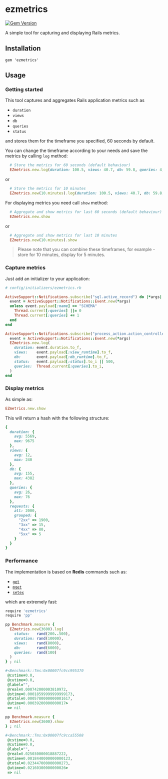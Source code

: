 # ezmetrics

[![Gem Version](https://badge.fury.io/rb/ezmetrics.svg)](https://badge.fury.io/rb/ezmetrics)

A simple tool for capturing and displaying Rails metrics.


## Installation

```
gem 'ezmetrics'
```

## Usage

### Getting started

This tool captures and aggregates Rails application metrics such as
- `duration`
- `views`
- `db`
- `queries`
- `status`

and stores them for the timeframe you specified, 60 seconds by default.

You can change the timeframe according to your needs and save the metrics by calling `log` method:

```ruby
  # Store the metrics for 60 seconds (default behaviour)
  EZmetrics.new.log(duration: 100.5, views: 40.7, db: 59.8, queries: 4, status: 200)
```
or

```ruby
  # Store the metrics for 10 minutes
  EZmetrics.new(10.minutes).log(duration: 100.5, views: 40.7, db: 59.8, queries: 4, status: 200)
```

For displaying metrics you need call `show` method:

```ruby
  # Aggregate and show metrics for last 60 seconds (default behaviour)
  EZmetrics.new.show
```

or

```ruby
  # Aggregate and show metrics for last 10 minutes
  EZmetrics.new(10.minutes).show
```

> Please note that you can combine these timeframes, for example - store for 10 minutes, display for 5 minutes.


### Capture metrics

Just add an initializer to your application:

```ruby
# config/initializers/ezmetrics.rb

ActiveSupport::Notifications.subscribe("sql.active_record") do |*args|
  event = ActiveSupport::Notifications::Event.new(*args)
  unless event.payload[:name] == "SCHEMA"
    Thread.current[:queries] ||= 0
    Thread.current[:queries] += 1
  end
end

ActiveSupport::Notifications.subscribe("process_action.action_controller") do |*args|
  event = ActiveSupport::Notifications::Event.new(*args)
  EZmetrics.new.log(
    duration: event.duration.to_f,
    views:    event.payload[:view_runtime].to_f,
    db:       event.payload[:db_runtime].to_f,
    status:   event.payload[:status].to_i || 500,
    queries:  Thread.current[:queries].to_i,
  )
end
```

### Display metrics

As simple as:

```ruby
EZmetrics.new.show
```

This will return a hash with the following structure:

```ruby
{
  duration: {
    avg: 5569,
    max: 9675
  },
  views: {
    avg: 12,
    max: 240
  },
  db: {
    avg: 155,
    max: 4382
  },
  queries: {
    avg: 26,
    max: 76
  },
  requests: {
    all: 2000,
    grouped: {
      "2xx" => 1900,
      "3xx" => 15,
      "4xx" => 80,
      "5xx" => 5
    }
  }
}
```

### Performance

The implementation is based on **Redis** commands such as:  

- [`get`](https://redis.io/commands/get)  
- [`mget`](https://redis.io/commands/mget)
- [`setex`](https://redis.io/commands/setex)

which are extremely fast:

```bash
require 'ezmetrics'
require 'pp'
```

```ruby
pp Benchmark.measure {
  EZmetrics.new(3600).log(
    status:   rand(200..500), 
    duration: rand(10000), 
    views:    rand(8000), 
    db:       rand(6000), 
    queries:  rand(100)
  ) 
} ; nil

#<Benchmark::Tms:0x00007fc9cc995370
 @cstime=0.0,
 @cutime=0.0,
 @label="",
 @real=0.000742000003810972,
 @stime=0.00018599999999999173,
 @total=0.0005780000000001617,
 @utime=0.00039200000000017>
 => nil 

```

```ruby
pp Benchmark.measure {
  EZmetrics.new(3600).show 
} ; nil

#<Benchmark::Tms:0x00007fc9cca55508
 @cstime=0.0,
 @cutime=0.0,
 @label="",
 @real=0.025030000018887222,
 @stime=0.0018440000000000123,
 @total=0.023447000000000273,
 @utime=0.02160300000000026>
 => nil 
 ```
